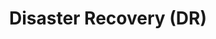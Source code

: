 ---
title: "Disaster Recovery (DR)"
linkTitle: "Disaster Recovery (DR)"
keywords: cloud, backup, restore, snapshot, DR, migration
---